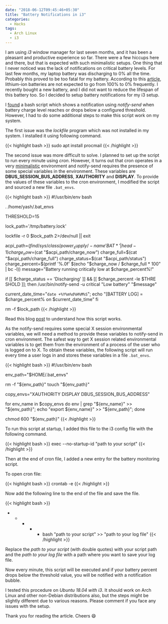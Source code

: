 ```yaml
---
date: "2018-06-12T09:45:46+05:30"
title: "Battery Notifications in i3"
categories:
  - Hacks
tags:
  - Arch Linux
  - i3
---
```


I am using *i3* window manager for last seven months, and it has been a pleasant and productive experience so far. There were a few hiccups here and there, but that is expected with such minimalistic setups. One thing that I never noticed was the lack of notifications on critical battery levels. For last few months, my laptop battery was discharging to 0% all the time. Probably this proved to be too fatal for my battery. According to this [article](https://lifehacker.com/5875162/how-often-should-i-charge-my-gadgets-battery-to-prolong-its-lifespan), lithium-ion batteries are not expected to go from 100% to 0% frequently. I recently bought a new battery, and I did not want to reduce the lifespan of this battery too. So I decided to setup battery notifications for my i3 setup.

I [found](https://agorf.gr/2016/06/29/low-battery-notification-in-i3wm/) a bash script which shows a notification using *notify-send* when battery charge level reaches or drops below a configured threshold. However, I had to do some additional steps to make this script work on my system.

The first issue was the *lockfile* program which was not installed in my system. I installed it using following command.

{{< highlight bash >}}
sudo apt install procmail
{{< /highlight >}}

The second issue was more difficult to solve. I planned to set up the script to run every minute using *cron*. However, it turns out that cron operates in a very [minimalistic](http://askubuntu.com/a/23438/173003) environment and notify-send requires the presence of some special variables in the environment. These variables are **DBUS_SESSION_BUS_ADDRESS**, **XAUTHORITY** and **DISPLAY**. To provide the values of these variables to the cron environment, I modified the script and sourced a new file `.bat_envs`.

{{< highlight bash >}}
#!/usr/bin/env bash

. /home/yash/.bat_envs

THRESHOLD=15

lock_path='/tmp/battery.lock'

lockfile -r 0 $lock_path 2>/dev/null || exit

acpi_path=$(find /sys/class/power_supply/ -name 'BAT*' | head -1)
charge_now=$(cat "$acpi_path/charge_now")
charge_full=$(cat "$acpi_path/charge_full")
charge_status=$(cat "$acpi_path/status")
charge_percent=$(printf '%.0f' $(echo "$charge_now / $charge_full * 100"
 | bc -l))
message="Battery running critically low at $charge_percent%!"

if [[ $charge_status == 'Discharging' ]] && [[ $charge_percent -le $THRE
SHOLD ]]; then
  /usr/bin/notify-send -u critical "Low battery" "$message"

  current_date_time="`date +%Y%m%d%H%M%S`";
  echo "[BATTERY LOG] = $charge_percent% on $current_date_time"
fi

rm -f $lock_path
{{< /highlight >}}

Read this blog [post](https://agorf.gr/2016/06/29/low-battery-notification-in-i3wm/) to understand how this script works.

As the notify-send requires some special X session environmental variables, we will need a method to provide these variables to notify-send in cron environment. The safest way to get X session related environmental variables is to get them from the environment of a process of the user who is logged on to X. To obtain these variables, the following script will run every time a user logs in and stores these variables in a file `.bat_envs`.

<!--https://unix.stackexchange.com/a/111194 -->

{{< highlight bash >}}
#!/usr/bin/env bash

env_path="$HOME/.bat_envs"

rm -f "${env_path}"
touch "${env_path}"

copy_envs="XAUTHORITY DISPLAY DBUS_SESSION_BUS_ADDRESS"

for env_name in $copy_envs
do
    env | grep "${env_name}" >> "${env_path}";
    echo "export ${env_name}" >> "${env_path}";
done

chmod 600 "${env_path}"
{{< /highlight >}}

To run this script at startup, I added this file to the i3 config file with the following command.

{{< highlight bash >}}
exec --no-startup-id "path to your script"
{{< /highlight >}}

Then at the end of cron file, I added a new entry for the battery monitoring script.

To open cron file:

{{< highlight bash >}}
crontab -e
{{< /highlight >}}

Now add the following line to the end of the file and save the file.

{{< highlight bash >}}
* * * * * bash "path to your script" >> "path to your log file"
{{< /highlight >}}

Replace the *path to your script* (with double quotes) with your script path and the *path to your log file* with a path where you want to save your log file.

Now every minute, this script will be executed and if your battery percent drops below the threshold value, you will be notified with a notification bubble.

I tested this procedure on *Ubuntu 18.04 with i3*. It should work on Arch Linux and other non-Debian distributions also, but the steps might be slightly different due to various reasons. Please comment if you face any issues with the setup.

Thank you for reading the article. Cheers :smile: